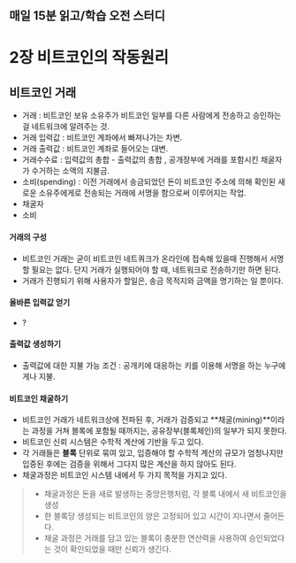 ## 매일 15분 읽고/학습 오전 스터디

# 2장 비트코인의 작동원리

## 비트코인 거래
- 거래 : 비트코인 보유 소유주가 비트코인 일부를 다른 사람에게 전송하고 승인하는걸 네트워크에 알려주는 것.
- 거래 입력값 : 비트코인 계좌에서 빠져나가는 차변.
- 거래 출력값 : 비트코인 계좌로 들어오는 대변.
- 거래수수료 : 입력값의 총합 - 출력값의 총합 , 공개장부에 거래를 포함시킨 채굴자가 수거하는 소액의 지불금.
- 소비(spending) : 이전 거래에서 송금되었던 돈이 비트코인 주소에 의해 확인된 새로운 소유주에게로 전송되는 거래에 서명을 함으로써 이루어지는 작업.
- 채굴자
- 소비

#### 거래의 구성
- 비트코인 거래는 굳이 비트코인 네트쿼크가 온라인에 접속해 있을때 진행해서 서명할 필요는 없다. 단지 거래가 실행되어야 할 때, 네트워크로 전송하기만 하면 된다.
- 거래가 진행되기 위해 사용자가 할일은, 송금 목적지와 금액을 명기하는 일 뿐이다.

#### 올바른 입력값 얻기
- ?

#### 출력값 생성하기
- 출력값에 대한 지불 가능 조건 : 공개키에 대응하는 키를 이용해 서명을 하는 누구에게나 지불.

#### 비트코인 채굴하기
- 비트코인 거래가 네트워크상에 전파된 후, 거래가 검증되고 **채굴(mining)**이라는 과정을 거쳐 블록에 포함될 때까지는, 공유장부(블록체인)의 일부가 되지 못한다.
- 비트코인 신뢰 시스템은 수학적 계산에 기반을 두고 있다. 
- 각 거래들은 **블록** 단위로 묶여 있고, 입증해야 할 수학적 계산의 규모가 엄청나지만 입증된 후에는 검증을 위해서 그다지 많은 계산을 하지 않아도 된다.
- 채굴과정은 비트코인 시스템 내에서 두 가지 목적을 가지고 있다.
> - 채굴과정은 돈을 새로 발생하는 중앙은행처럼, 각 블록 내에서 새 비트코인을 생성
> - 한 블록당 생성되는 비트코인의 양은 고정되어 있고 시간이 지나면서 줄어든다.
> - 채굴 과정은 거래를 담고 있는 블록이 충분한 연산력을 사용하여 승인되었다는 것이 확인되었을 때만 신뢰가 생긴다.

